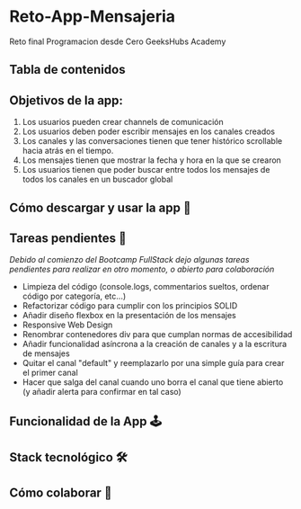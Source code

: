 # Reto-App-Mensajeria
Reto final Programacion desde Cero GeeksHubs Academy

## Tabla de contenidos


## Objetivos de la app:
1. Los usuarios pueden crear channels de comunicación
2. Los usuarios deben poder escribir mensajes en los canales creados
3. Los canales y las conversaciones tienen que tener histórico scrollable hacia atrás en el tiempo.
4. Los mensajes tienen que mostrar la fecha y hora en la que se crearon
5. Los usuarios tienen que poder buscar entre todos los mensajes de todos los canales en un buscador global

## Cómo descargar y usar la app 🥷

## Tareas pendientes 🧙

*Debido al comienzo del Bootcamp FullStack dejo algunas tareas pendientes para realizar en otro momento, o abierto para colaboración*

- Limpieza del código (console.logs, commentarios sueltos, ordenar código por categoría, etc...)
- Refactorizar código para cumplir con los principios SOLID
- Añadir diseño flexbox en la presentación de los mensajes
- Responsive Web Design
- Renombrar contenedores div para que cumplan normas de accesibilidad
- Añadir funcionalidad asíncrona a la creación de canales y a la escritura de mensajes
- Quitar el canal "default" y reemplazarlo por una simple guía para crear el primer canal
- Hacer que salga del canal cuando uno borra el canal que tiene abierto (y añadir alerta para confirmar en tal caso)

## Funcionalidad de la App 🕹

## Stack tecnológico 🛠

## Cómo colaborar 🤝